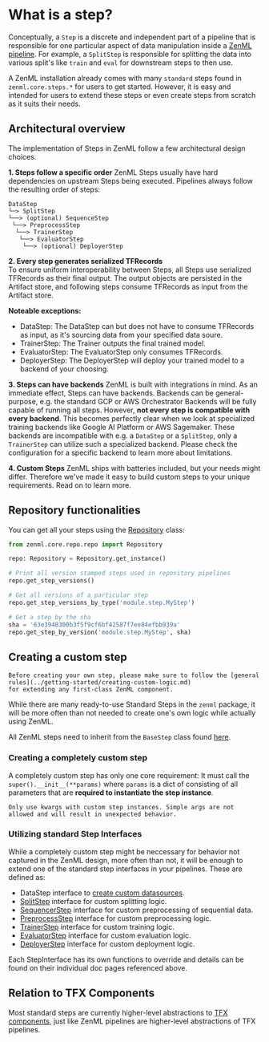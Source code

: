 # What is a step?

Conceptually, a `Step` is a discrete and independent part of a pipeline that is responsible for one particular aspect of data manipulation inside a [ZenML pipeline](../pipelines/what-is-a-pipeline.md). For example, a `SplitStep` is responsible for splitting the data into various split's like `train` and `eval` for downstream steps to then use.

A ZenML installation already comes with many `standard` steps found in `zenml.core.steps.*` for users to get started. However, it is easy and intended for users to extend these steps or even create steps from scratch as it suits their needs.

## Architectural overview

The implementation of Steps in ZenML follow a few architectural design choices. 

**1. Steps follow a specific order**
ZenML Steps usually have hard dependencies on upstream Steps being executed. Pipelines always follow the resulting order of steps:

```
DataStep  
└─> SplitStep  
└──> (optional) SequenceStep  
 └──> PreprocessStep  
  └──> TrainerStep  
   └──> EvaluatorStep  
    └──> (optional) DeployerStep 
```

**2. Every step generates serialized TFRecords**  
To ensure uniform interoperability between Steps, all Steps use serialized TFRecords as their final output. The output objects are persisted in the Artifact store, and following steps consume TFRecords as input from the Artifact store.

**Noteable exceptions:**
- DataStep: The DataStep can but does not have to consume TFRecords as input, as it's sourcing data from your specified data soure.
- TrainerStep: The Trainer outputs the final trained model.
- EvaluatorStep: The EvaluatorStep only consumes TFRecords.
- DeployerStep: The DeployerStep will deploy your trained model to a backend of your choosing.

**3. Steps can have backends**
ZenML is built with integrations in mind. As an immediate effect, Steps can have backends. Backends can be general-purpose, e.g. the standard GCP or AWS Orchestrator Backends will be fully capable of running all steps. However, **not every step is compatible with every backend**. This becomes perfectly clear when we look at specialized training backends like Google AI Platform or AWS Sagemaker. These backends are incompatible with e.g. a `DataStep` or a `SplitStep`, only a `TrainerStep` can utilize such a specialized backend. Please check the configuration for a specific backend to learn more about limitations.

**4. Custom Steps**
ZenML ships with batteries included, but your needs might differ. Therefore we've made it easy to build custom steps to your unique requirements. Read on to learn more.

## Repository functionalities
You can get all your steps using the [Repository](../repository/what-is-a-repository.md) class:

```python
from zenml.core.repo.repo import Repository

repo: Repository = Repository.get_instance()

# Print all version stamped steps used in repository pipelines 
repo.get_step_versions()

# Get all versions of a particular step
repo.get_step_versions_by_type('module.step.MyStep')

# Get a step by the sha
sha = '63e3948300b3f5f9cf6bf42587f7ee84efbb939a'
repo.get_step_by_version('module.step.MyStep', sha)
```

## Creating a custom step

```{warning}
Before creating your own step, please make sure to follow the [general rules](../getting-started/creating-custom-logic.md)
for extending any first-class ZenML component.
```

While there are many ready-to-use Standard Steps in the `zenml` package, it will be more often than not needed to create one's own 
logic while actually using ZenML.

All ZenML steps need to inherit from the `BaseStep` class found [here](https://github.com/maiot-io/zenml/blob/main/zenml/core/steps/base_step.py).

### Creating a completely custom step
A completely custom step has only one core requirement: It must call the `super().__init__(**params)` where `params` is a dict of consisting of 
all parameters that are **required to instantiate the step instance**.

```{warning}
Only use kwargs with custom step instances. Simple args are not allowed and will result in unexpected behavior.
```

### Utilizing standard Step Interfaces
While a completely custom step might be neccessary for behavior not captured in the ZenML design, more often than not, it will be 
enough to extend one of the standard step interfaces in your pipelines. These are defined as:

* DataStep interface to [create custom datasources](../datasources/what-is-a-datasource.md).
* [SplitStep](split/built-in.md) interface for custom splitting logic.
* [SequencerStep](sequencer.md) interface for custom preprocessing of sequential data.
* [PreprocessStep](preprocess.md) interface for custom preprocessing logic.
* [TrainerStep](trainer.md) interface for custom training logic.
* [EvaluatorStep](evaluator.md) interface for custom evaluation logic.
* [DeployerStep](deployer.md) interface for custom deployment logic.

Each StepInterface has its own functions to override and details can be found on their individual doc pages referenced above.

## Relation to TFX Components
Most standard steps are currently higher-level abstractions to [TFX components](https://github.com/tensorflow/tfx/tree/master/tfx/components), just like ZenML pipelines are higher-level abstractions of TFX pipelines.
